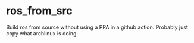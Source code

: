 # ros_from_src
Build ros from source without using a PPA in a github action.  Probably just copy what archlinux is doing.
